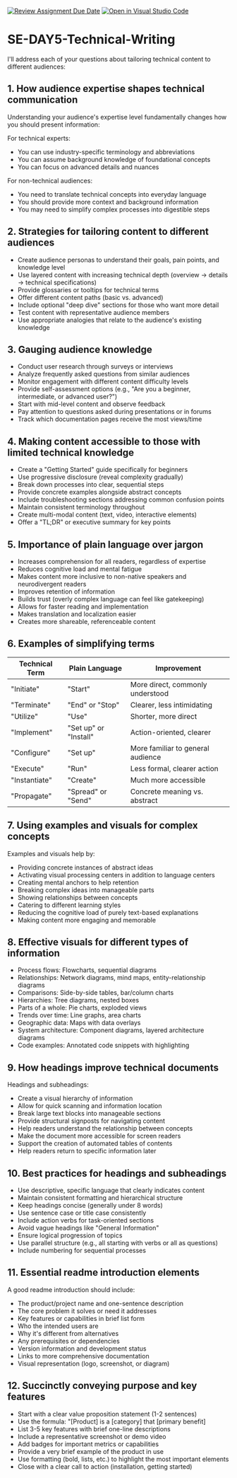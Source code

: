 [![Review Assignment Due Date](https://classroom.github.com/assets/deadline-readme-button-22041afd0340ce965d47ae6ef1cefeee28c7c493a6346c4f15d667ab976d596c.svg)](https://classroom.github.com/a/zsAR-pyY)
[![Open in Visual Studio Code](https://classroom.github.com/assets/open-in-vscode-2e0aaae1b6195c2367325f4f02e2d04e9abb55f0b24a779b69b11b9e10269abc.svg)](https://classroom.github.com/online_ide?assignment_repo_id=18787239&assignment_repo_type=AssignmentRepo)
# SE-DAY5-Technical-Writing
I'll address each of your questions about tailoring technical content to different audiences:

## 1. How audience expertise shapes technical communication

Understanding your audience's expertise level fundamentally changes how you should present information:

For technical experts:
- You can use industry-specific terminology and abbreviations
- You can assume background knowledge of foundational concepts
- You can focus on advanced details and nuances

For non-technical audiences:
- You need to translate technical concepts into everyday language
- You should provide more context and background information
- You may need to simplify complex processes into digestible steps

## 2. Strategies for tailoring content to different audiences

- Create audience personas to understand their goals, pain points, and knowledge level
- Use layered content with increasing technical depth (overview → details → technical specifications)
- Provide glossaries or tooltips for technical terms
- Offer different content paths (basic vs. advanced)
- Include optional "deep dive" sections for those who want more detail
- Test content with representative audience members
- Use appropriate analogies that relate to the audience's existing knowledge

## 3. Gauging audience knowledge

- Conduct user research through surveys or interviews
- Analyze frequently asked questions from similar audiences
- Monitor engagement with different content difficulty levels
- Provide self-assessment options (e.g., "Are you a beginner, intermediate, or advanced user?")
- Start with mid-level content and observe feedback
- Pay attention to questions asked during presentations or in forums
- Track which documentation pages receive the most views/time

## 4. Making content accessible to those with limited technical knowledge

- Create a "Getting Started" guide specifically for beginners
- Use progressive disclosure (reveal complexity gradually)
- Break down processes into clear, sequential steps
- Provide concrete examples alongside abstract concepts
- Include troubleshooting sections addressing common confusion points
- Maintain consistent terminology throughout
- Create multi-modal content (text, video, interactive elements)
- Offer a "TL;DR" or executive summary for key points

## 5. Importance of plain language over jargon

- Increases comprehension for all readers, regardless of expertise
- Reduces cognitive load and mental fatigue
- Makes content more inclusive to non-native speakers and neurodivergent readers
- Improves retention of information
- Builds trust (overly complex language can feel like gatekeeping)
- Allows for faster reading and implementation
- Makes translation and localization easier
- Creates more shareable, referenceable content

## 6. Examples of simplifying terms

| Technical Term | Plain Language | Improvement |
|----------------|----------------|-------------|
| "Initiate" | "Start" | More direct, commonly understood |
| "Terminate" | "End" or "Stop" | Clearer, less intimidating |
| "Utilize" | "Use" | Shorter, more direct |
| "Implement" | "Set up" or "Install" | Action-oriented, clearer |
| "Configure" | "Set up" | More familiar to general audience |
| "Execute" | "Run" | Less formal, clearer action |
| "Instantiate" | "Create" | Much more accessible |
| "Propagate" | "Spread" or "Send" | Concrete meaning vs. abstract |

## 7. Using examples and visuals for complex concepts

Examples and visuals help by:
- Providing concrete instances of abstract ideas
- Activating visual processing centers in addition to language centers
- Creating mental anchors to help retention
- Breaking complex ideas into manageable parts
- Showing relationships between concepts
- Catering to different learning styles
- Reducing the cognitive load of purely text-based explanations
- Making content more engaging and memorable

## 8. Effective visuals for different types of information

- Process flows: Flowcharts, sequential diagrams
- Relationships: Network diagrams, mind maps, entity-relationship diagrams
- Comparisons: Side-by-side tables, bar/column charts
- Hierarchies: Tree diagrams, nested boxes
- Parts of a whole: Pie charts, exploded views
- Trends over time: Line graphs, area charts
- Geographic data: Maps with data overlays
- System architecture: Component diagrams, layered architecture diagrams
- Code examples: Annotated code snippets with highlighting

## 9. How headings improve technical documents

Headings and subheadings:
- Create a visual hierarchy of information
- Allow for quick scanning and information location
- Break large text blocks into manageable sections
- Provide structural signposts for navigating content
- Help readers understand the relationship between concepts
- Make the document more accessible for screen readers
- Support the creation of automated tables of contents
- Help readers return to specific information later

## 10. Best practices for headings and subheadings

- Use descriptive, specific language that clearly indicates content
- Maintain consistent formatting and hierarchical structure
- Keep headings concise (generally under 8 words)
- Use sentence case or title case consistently
- Include action verbs for task-oriented sections
- Avoid vague headings like "General Information"
- Ensure logical progression of topics
- Use parallel structure (e.g., all starting with verbs or all as questions)
- Include numbering for sequential processes

## 11. Essential readme introduction elements

A good readme introduction should include:
- The product/project name and one-sentence description
- The core problem it solves or need it addresses
- Key features or capabilities in brief list form
- Who the intended users are
- Why it's different from alternatives
- Any prerequisites or dependencies
- Version information and development status
- Links to more comprehensive documentation
- Visual representation (logo, screenshot, or diagram)

## 12. Succinctly conveying purpose and key features

- Start with a clear value proposition statement (1-2 sentences)
- Use the formula: "[Product] is a [category] that [primary benefit]
- List 3-5 key features with brief one-line descriptions
- Include a representative screenshot or demo video
- Add badges for important metrics or capabilities
- Provide a very brief example of the product in use
- Use formatting (bold, lists, etc.) to highlight the most important elements
- Close with a clear call to action (installation, getting started)
